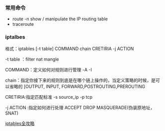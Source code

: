 ### 常用命令
- route -n show / manipulate the IP routing table
- traceroute 

### iptalbes


格式：iptables [-t table] COMMAND chain CRETIRIA -j ACTION

-t table ：filter nat mangle

COMMAND：定义如何对规则进行管理 -A -I

chain：指定你接下来的规则到底是在哪个链上操作的，当定义策略的时候，是可以省略的 [OUTPUT, INPUT, FORWARD,POSTROUTING,PREROUTING

CRETIRIA:指定匹配标准 -s source_ip -p tcp

-j ACTION :指定如何进行处理 ACCEPT DROP MASQUERADE(伪装原地址，SNAT)

[iptables全攻略](https://www.kancloud.cn/hx78/linux/323876)
